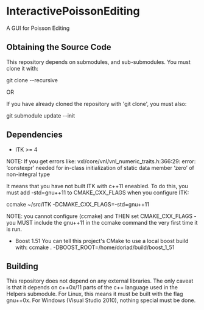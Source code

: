 InteractivePoissonEditing
=========================

A GUI for Poisson Editing

Obtaining the Source Code
-------------------------
This repository depends on submodules, and sub-submodules. You must clone it with:

git clone --recursive

OR

If you have already cloned the repository with 'git clone', you must also:

git submodule update --init

Dependencies
------------
- ITK >= 4

NOTE: If you get errors like:
vxl/core/vnl/vnl_numeric_traits.h:366:29: error: ‘constexpr’ needed for in-class initialization of static data member ‘zero’ of non-integral type

It means that you have not built ITK with c++11 eneabled. To do this, you must add -std=gnu++11 to CMAKE_CXX_FLAGS when you configure ITK:

ccmake ~/src/ITK -DCMAKE_CXX_FLAGS=-std=gnu++11

NOTE: you cannot configure (ccmake) and THEN set CMAKE_CXX_FLAGS - you MUST include the gnu++11 in the ccmake command the very first time it is run.

- Boost 1.51
You can tell this project's CMake to use a local boost build with:
ccmake . -DBOOST_ROOT=/home/doriad/build/boost_1_51

Building
--------
This repository does not depend on any external libraries. The only caveat is that it depends on c++0x/11 parts of the c++ language used in the Helpers submodule.
For Linux, this means it must be built with the flag gnu++0x. For Windows (Visual Studio 2010), nothing special must be done.

